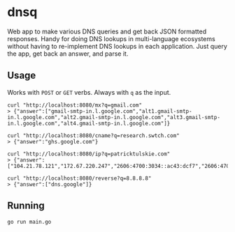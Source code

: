 # dnsq

Web app to make various DNS queries and get back JSON formatted responses. Handy for doing DNS lookups in multi-language ecosystems without having to re-implement DNS lookups in each application. Just query the app, get back an answer, and parse it.

## Usage

Works with `POST` or `GET` verbs. Always with `q` as the input.

    curl "http://localhost:8080/mx?q=gmail.com"
    > {"answer":["gmail-smtp-in.l.google.com","alt1.gmail-smtp-in.l.google.com","alt2.gmail-smtp-in.l.google.com","alt3.gmail-smtp-in.l.google.com","alt4.gmail-smtp-in.l.google.com"]}

    curl "http://localhost:8080/cname?q=research.swtch.com"
    > {"answer":"ghs.google.com"}

    curl "http://localhost:8080/ip?q=patricktulskie.com"
    > {"answer":["104.21.78.121","172.67.220.247","2606:4700:3034::ac43:dcf7","2606:4700:3035::6815:4e79"]}

    curl "http://localhost:8080/reverse?q=8.8.8.8"
    > {"answer":["dns.google"]}

## Running

    go run main.go

